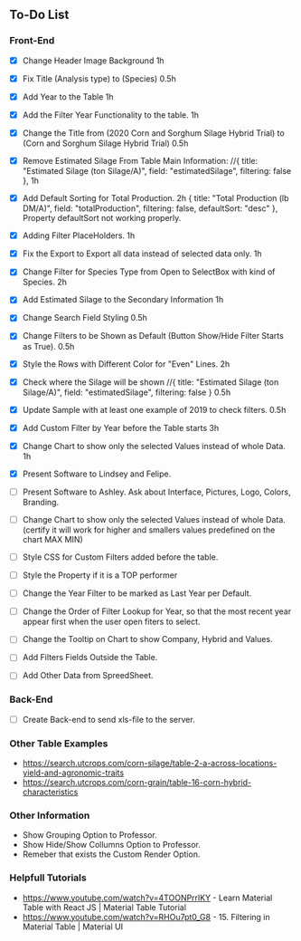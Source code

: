 ## To-Do List

### Front-End

- [X] Change Header Image Background 1h
- [X] Fix Title (Analysis type) to (Species) 0.5h
- [X] Add Year to the Table 1h
- [X] Add the Filter Year Functionality to the table. 1h
- [X] Change the Title from (2020 Corn and Sorghum Silage Hybrid Trial) to (Corn and Sorghum Silage Hybrid Trial) 0.5h
- [X] Remove Estimated Silage From Table Main Information: //{ title: "Estimated Silage (ton Silage/A)", field: "estimatedSilage", filtering: false }, 1h
- [X] Add Default Sorting for Total Production. 2h  { title: "Total Production (lb DM/A)", field: "totalProduction", filtering: false, defaultSort: "desc" }, Property defaultSort not working properly.
- [X] Adding Filter PlaceHolders. 1h
- [X] Fix the Export to Export all data instead of selected data only. 1h

- [X] Change Filter for Species Type from Open to SelectBox with kind of Species. 2h
- [X] Add Estimated Silage to the Secondary Information 1h
- [X] Change Search Field Styling 0.5h
- [X] Change Filters to be Shown as Default (Button Show/Hide Filter Starts as True). 0.5h
- [X] Style the Rows with Different Color for "Even" Lines. 2h
- [X] Check where the Silage will be shown //{ title: "Estimated Silage (ton Silage/A)", field: "estimatedSilage", filtering: false } 0.5h

- [X] Update Sample with at least one example of 2019 to check filters. 0.5h
- [X] Add Custom Filter by Year before the Table starts 3h 
- [X] Change Chart to show only the selected Values instead of whole Data. 1h

- [X] Present Software to Lindsey and Felipe.
- [ ] Present Software to Ashley. Ask about Interface, Pictures, Logo, Colors, Branding. 

- [ ] Change Chart to show only the selected Values instead of whole Data. (certify it will work for higher and smallers values predefined on the chart MAX MIN)

- [ ] Style CSS for Custom Filters added before the table.
- [ ] Style the Property if it is a TOP performer
- [ ] Change the Year Filter to be marked as Last Year per Default.
- [ ] Change the Order of Filter Lookup for Year, so that the most recent year appear first when the user open fiters to select.

- [ ] Change the Tooltip on Chart to show Company, Hybrid and Values.
- [ ] Add Filters Fields Outside the Table.
- [ ] Add Other Data from SpreedSheet.




### Back-End

- [ ] Create Back-end to send xls-file to the server.


### Other Table Examples

- https://search.utcrops.com/corn-silage/table-2-a-across-locations-yield-and-agronomic-traits
- https://search.utcrops.com/corn-grain/table-16-corn-hybrid-characteristics

### Other Information
- Show Grouping Option to Professor.
- Show Hide/Show Collumns Option to Professor.
- Remeber that exists the Custom Render Option.

### Helpfull Tutorials
- https://www.youtube.com/watch?v=4TOONPrrlKY - Learn Material Table with React JS | Material Table Tutorial
- https://www.youtube.com/watch?v=RHOu7pt0_G8 - 15. Filtering in Material Table | Material UI

